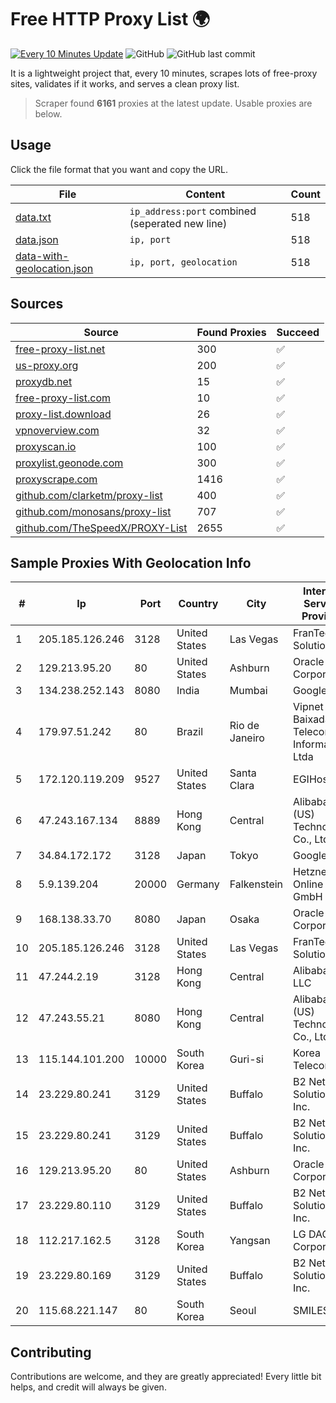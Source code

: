 
# Free HTTP Proxy List 🌍

[![Every 10 Minutes Update](https://github.com/mertguvencli/http-proxy-list/actions/workflows/main.yml/badge.svg?branch=main)](https://github.com/mertguvencli/http-proxy-list/actions/workflows/main.yml)
![GitHub](https://img.shields.io/github/license/mertguvencli/http-proxy-list)
![GitHub last commit](https://img.shields.io/github/last-commit/mertguvencli/http-proxy-list)

It is a lightweight project that, every 10 minutes, scrapes lots of free-proxy sites, validates if it works, and serves a clean proxy list.


> Scraper found **6161** proxies at the latest update. Usable proxies are below.

## Usage

Click the file format that you want and copy the URL.


|File|Content|Count|
|----|-------|-----|
|[data.txt](https://raw.githubusercontent.com/mertguvencli/http-proxy-list/main/proxy-list/data.txt)|`ip_address:port` combined (seperated new line)|518|
|[data.json](https://raw.githubusercontent.com/mertguvencli/http-proxy-list/main/proxy-list/data.json)|`ip, port`|518|
|[data-with-geolocation.json](https://raw.githubusercontent.com/mertguvencli/http-proxy-list/main/proxy-list/data-with-geolocation.json)|`ip, port, geolocation`|518|

## Sources

|Source|Found Proxies|Succeed|
|------|-------------|-------|
|[free-proxy-list.net](https://free-proxy-list.net)|300|✅|
|[us-proxy.org](https://www.us-proxy.org)|200|✅|
|[proxydb.net](http://proxydb.net)|15|✅|
|[free-proxy-list.com](https://free-proxy-list.com/?page=&port=&type%5B%5D=http&type%5B%5D=https&up_time=0&search=Search)|10|✅|
|[proxy-list.download](https://www.proxy-list.download/HTTP)|26|✅|
|[vpnoverview.com](https://vpnoverview.com/privacy/anonymous-browsing/free-proxy-servers)|32|✅|
|[proxyscan.io](https://www.proxyscan.io)|100|✅|
|[proxylist.geonode.com](https://proxylist.geonode.com/api/proxy-list?limit=300&page=1&sort_by=lastChecked&sort_type=desc&protocols=http,https)|300|✅|
|[proxyscrape.com](https://api.proxyscrape.com/v2/?request=displayproxies&protocol=http&timeout=10000&country=all&ssl=all&anonymity=all)|1416|✅|
|[github.com/clarketm/proxy-list](https://raw.githubusercontent.com/clarketm/proxy-list/master/proxy-list-raw.txt)|400|✅|
|[github.com/monosans/proxy-list](https://raw.githubusercontent.com/monosans/proxy-list/main/proxies/http.txt)|707|✅|
|[github.com/TheSpeedX/PROXY-List](https://raw.githubusercontent.com/TheSpeedX/PROXY-List/master/http.txt)|2655|✅|


## Sample Proxies With Geolocation Info

|#|Ip|Port|Country|City|Internet Service Provider|
|-|--|----|-------|----|-------------------------|
|1|205.185.126.246|3128|United States|Las Vegas|FranTech Solutions|
|2|129.213.95.20|80|United States|Ashburn|Oracle Corporation|
|3|134.238.252.143|8080|India|Mumbai|Google LLC|
|4|179.97.51.242|80|Brazil|Rio de Janeiro|Vipnet Baixada Telecom. e Informática Ltda|
|5|172.120.119.209|9527|United States|Santa Clara|EGIHosting|
|6|47.243.167.134|8889|Hong Kong|Central|Alibaba (US) Technology Co., Ltd.|
|7|34.84.172.172|3128|Japan|Tokyo|Google LLC|
|8|5.9.139.204|20000|Germany|Falkenstein|Hetzner Online GmbH|
|9|168.138.33.70|8080|Japan|Osaka|Oracle Corporation|
|10|205.185.126.246|3128|United States|Las Vegas|FranTech Solutions|
|11|47.244.2.19|3128|Hong Kong|Central|Alibaba.com LLC|
|12|47.243.55.21|8080|Hong Kong|Central|Alibaba (US) Technology Co., Ltd.|
|13|115.144.101.200|10000|South Korea|Guri-si|Korea Telecom|
|14|23.229.80.241|3129|United States|Buffalo|B2 Net Solutions Inc.|
|15|23.229.80.241|3129|United States|Buffalo|B2 Net Solutions Inc.|
|16|129.213.95.20|80|United States|Ashburn|Oracle Corporation|
|17|23.229.80.110|3129|United States|Buffalo|B2 Net Solutions Inc.|
|18|112.217.162.5|3128|South Korea|Yangsan|LG DACOM Corporation|
|19|23.229.80.169|3129|United States|Buffalo|B2 Net Solutions Inc.|
|20|115.68.221.147|80|South Korea|Seoul|SMILESERV|



## Contributing

Contributions are welcome, and they are greatly appreciated! Every
little bit helps, and credit will always be given.

